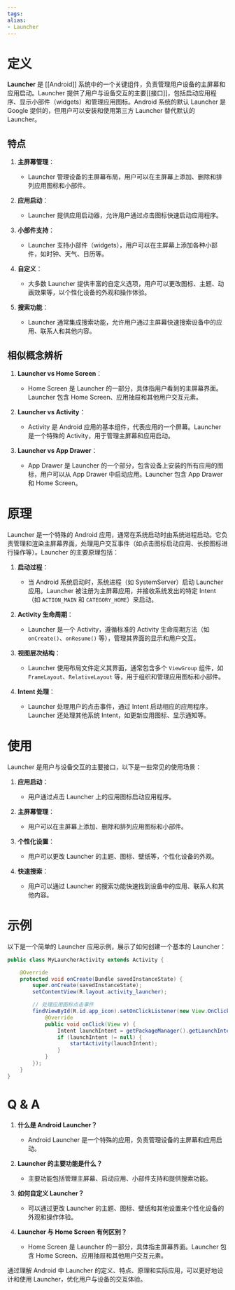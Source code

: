 ```yaml
---
tags: 
alias:
- Launcher
---
```


# 定义

**Launcher** 是 [[Android]] 系统中的一个关键组件，负责管理用户设备的主屏幕和应用启动。Launcher 提供了用户与设备交互的主要[[接口]]，包括启动应用程序、显示小部件（widgets）和管理应用图标。Android 系统的默认 Launcher 是 Google 提供的，但用户可以安装和使用第三方 Launcher 替代默认的 Launcher。

## 特点

1. **主屏幕管理**：
   - Launcher 管理设备的主屏幕布局，用户可以在主屏幕上添加、删除和排列应用图标和小部件。
   
2. **应用启动**：
   - Launcher 提供应用启动器，允许用户通过点击图标快速启动应用程序。
   
3. **小部件支持**：
   - Launcher 支持小部件（widgets），用户可以在主屏幕上添加各种小部件，如时钟、天气、日历等。
   
4. **自定义**：
   - 大多数 Launcher 提供丰富的自定义选项，用户可以更改图标、主题、动画效果等，以个性化设备的外观和操作体验。

5. **搜索功能**：
   - Launcher 通常集成搜索功能，允许用户通过主屏幕快速搜索设备中的应用、联系人和其他内容。

## 相似概念辨析

1. **Launcher vs Home Screen**：
   - Home Screen 是 Launcher 的一部分，具体指用户看到的主屏幕界面。Launcher 包含 Home Screen、应用抽屉和其他用户交互元素。
   
2. **Launcher vs Activity**：
   - Activity 是 Android 应用的基本组件，代表应用的一个屏幕。Launcher 是一个特殊的 Activity，用于管理主屏幕和应用启动。
   
3. **Launcher vs App Drawer**：
   - App Drawer 是 Launcher 的一个部分，包含设备上安装的所有应用的图标，用户可以从 App Drawer 中启动应用。Launcher 包含 App Drawer 和 Home Screen。

# 原理

Launcher 是一个特殊的 Android 应用，通常在系统启动时由系统进程启动。它负责管理和渲染主屏幕界面，处理用户交互事件（如点击图标启动应用、长按图标进行操作等）。Launcher 的主要原理包括：

1. **启动过程**：
   - 当 Android 系统启动时，系统进程（如 SystemServer）启动 Launcher 应用。Launcher 被注册为主屏幕应用，并接收系统发出的特定 Intent（如 `ACTION_MAIN` 和 `CATEGORY_HOME`）来启动。

2. **Activity 生命周期**：
   - Launcher 是一个 Activity，遵循标准的 Activity 生命周期方法（如 `onCreate()`、`onResume()` 等），管理其界面的显示和用户交互。

3. **视图层次结构**：
   - Launcher 使用布局文件定义其界面，通常包含多个 `ViewGroup` 组件，如 `FrameLayout`、`RelativeLayout` 等，用于组织和管理应用图标和小部件。

4. **Intent 处理**：
   - Launcher 处理用户的点击事件，通过 Intent 启动相应的应用程序。Launcher 还处理其他系统 Intent，如更新应用图标、显示通知等。

# 使用

Launcher 是用户与设备交互的主要接口，以下是一些常见的使用场景：

1. **应用启动**：
   - 用户通过点击 Launcher 上的应用图标启动应用程序。

2. **主屏幕管理**：
   - 用户可以在主屏幕上添加、删除和排列应用图标和小部件。

3. **个性化设置**：
   - 用户可以更改 Launcher 的主题、图标、壁纸等，个性化设备的外观。

4. **快速搜索**：
   - 用户可以通过 Launcher 的搜索功能快速找到设备中的应用、联系人和其他内容。

# 示例

以下是一个简单的 Launcher 应用示例，展示了如何创建一个基本的 Launcher：

```java
public class MyLauncherActivity extends Activity {

    @Override
    protected void onCreate(Bundle savedInstanceState) {
        super.onCreate(savedInstanceState);
        setContentView(R.layout.activity_launcher);

        // 处理应用图标点击事件
        findViewById(R.id.app_icon).setOnClickListener(new View.OnClickListener() {
            @Override
            public void onClick(View v) {
                Intent launchIntent = getPackageManager().getLaunchIntentForPackage("com.example.app");
                if (launchIntent != null) {
                    startActivity(launchIntent);
                }
            }
        });
    }
}
```

# Q & A

1. **什么是 Android Launcher？**
   - Android Launcher 是一个特殊的应用，负责管理设备的主屏幕和应用启动。

2. **Launcher 的主要功能是什么？**
   - 主要功能包括管理主屏幕、启动应用、小部件支持和提供搜索功能。

3. **如何自定义 Launcher？**
   - 可以通过更改 Launcher 的主题、图标、壁纸和其他设置来个性化设备的外观和操作体验。

4. **Launcher 与 Home Screen 有何区别？**
   - Home Screen 是 Launcher 的一部分，具体指主屏幕界面。Launcher 包含 Home Screen、应用抽屉和其他用户交互元素。

通过理解 Android 中 Launcher 的定义、特点、原理和实际应用，可以更好地设计和使用 Launcher，优化用户与设备的交互体验。